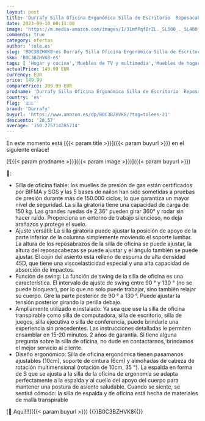 ```yaml
---
layout: post
title: 'Durrafy Silla Oficina Ergonómica Silla de Escritorio  Reposacabezas Ajustable Reposabrazos  Soporte Lumbar  Altura Regulable y oscilación de 120°  Silla giratoria Capacidad de Peso 150kg'
date: 2023-09-10 00:11:08
image: 'https://m.media-amazon.com/images/I/31mfPqfBrZL._SL500_._SL400_.jpg'
comments: true
category: ofertas
author: 'tole.es'
slug: 'B0C3BZHVK8-es Durrafy Silla Oficina Ergonómica Silla de Escritorio...'
sku: 'B0C3BZHVK8-es'
tags: [ 'Hogar y cocina','Muebles de TV y multimedia','Muebles de hogar','Sillas Gaming','durrafy','oficina','silla','🇪🇸', ]
actualPrice: 149.99 EUR
currency: EUR
price: 149.99
comparePrice: 209.99 EUR
prodname: 'Durrafy Silla Oficina Ergonómica Silla de Escritorio  Reposacabezas Ajustable Reposabrazos  Soporte Lumbar  Altura Regulable y oscilación de 120°  Silla giratoria Capacidad de Peso 150kg'
country: 'es'
flag: '🇪🇸'
brand: 'Durrafy'
buyurl: 'https://www.amazon.es/dp/B0C3BZHVK8/?tag=tolees-21'
descuento: '28.57'
average: '150.275714285714'
---
```


En este momento está [{{< param title >}}]({{< param buyurl >}}) en el siguiente enlace!

[![{{< param prodname >}}]({{< param image >}})]({{< param buyurl >}})

🔎:

- Silla de oficina fiable: los muelles de presión de gas están certificados por BIFMA y SGS y las 5 bases de nailon han sido sometidas a pruebas de presión durante más de 150.000 ciclos, lo que garantiza un mayor nivel de seguridad. La silla giratoria tiene una capacidad de carga de 150 kg. Las grandes ruedas de 2,36" pueden girar 360° y rodar sin hacer ruido. Proporciona un entorno de trabajo silencioso, no deja arañazos y protege el suelo.
- Ajuste versátil: La silla giratoria puede ajustar la posición de apoyo de la parte inferior de la columna simplemente moviendo el soporte lumbar. La altura de los reposabrazos de la silla de oficina se puede ajustar, la altura del reposacabezas se puede ajustar y el ángulo también se puede ajustar. El cojín del asiento está relleno de espuma de alta densidad 45D, que tiene una viscoelasticidad especial y una alta capacidad de absorción de impactos.
- Función de swing: La función de swing de la silla de oficina es una característica. El intervalo de ajuste de swing entre 90 ° y 130 ° (no se puede bloquear), por lo que no solo puede trabajar, sino también relajar su cuerpo. Gire la parte posterior de 90 ° a 130 °. Puede ajustar la tensión posterior girando la perilla debajo.
- Ampliamente utilizado e instalado: Ya sea que use la silla de oficina transpirable como silla de computadora, silla de escritorio, silla de juegos, silla ejecutiva o silla de conferencia, puede brindarle una experiencia sin precedentes. Las instrucciones detalladas le permiten ensamblar en 15-20 minutos. 2 años de garantía. Si tiene alguna pregunta sobre la silla de oficina, no dude en contactarnos, brindamos el mejor servicio al cliente.
- Diseño ergonómico: Silla de oficina ergonómica tienen pasamanos ajustables (10cm), soporte de cintura (6cm) y almohadas de cabeza de rotación multimensional (rotación de 10cm, 35 °). La espalda en forma de S que se ajusta a la silla de la oficina de ergonomía se adapta perfectamente a la espalda y al cuello del apoyo del cuerpo para mantener una postura de asiento saludable. Cuando se siente, se sentirá cómodo: la silla de espalda y de oficina está hecha de materiales de malla transpirable

[🛒 Aquí!!!]({{< param buyurl >}})
{{<world>}}B0C3BZHVK8{{</world>}}
